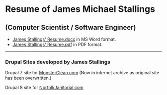 # Resume of James Michael Stallings 
## (Computer Scientist / Software Engineer)
  * [James Stallings' Resume.docx](https://github.com/coffee247/Resume/blob/master/Stallings%2C%20James%20M._Resume_Jan_2020_Final.docx) in MS Word format.
  * [James Stallings' Resume.pdf](https://github.com/coffee247/Resume/blob/master/Stallings%2C%20James%20M._Resume_Oct-2019_Final_.pdf) in PDF format.
  
  
----
### Drupal Sites developed by James Stallings
  Drupal 7 site for [MonsterClean.com](http://bit.ly/2pP4MqE) (Now in internet archive as original site has been overwritten.)
  
  Drupal 8 site for [NorfolkJanitorial.com](http://www.norfolkjanitorial.com)
